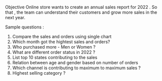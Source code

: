 Objective
Online store wants to create an annual sales report for 2022 . So that , the team can understand their customers and grow more sales in the next year.

Sample questions :
1. Compare the sales and orders using single chart
2. Which month got the hightest sales and orders?
3. Who purchased more - Men or Women ?
4. What are different order status in 2022 ?
5. List top 10 states contributing to the sales
6. Relation between age and gender based on number of orders
7. Which channel is contributing to maximum to maximum sales ?
8. Highest selling category ?
